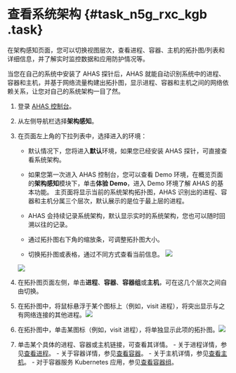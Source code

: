 # 查看系统架构 {#task_n5g_rxc_kgb .task}

在架构感知页面，您可以切换视图层次，查看进程、容器、主机的拓扑图/列表和详细信息，并了解实时监控数据和应用防护情况等。

当您在自己的系统中安装了 AHAS 探针后，AHAS 就能自动识别系统中的进程、容器和主机，并基于网络流量构建出拓扑图，显示进程、容器和主机之间的网络依赖关系，让您对自己的系统架构一目了然。

1.  登录 [AHAS 控制台](https://ahas.console.aliyun.com/)。 
2.  从左侧导航栏选择**架构感知**。 
3.  在页面左上角的下拉列表中，选择进入的环境： 

    -   默认情况下，您将进入**默认**环境，如果您已经安装 AHAS 探针，可直接查看系统架构。
    -   如果您第一次进入 AHAS 控制台，您可以查看 Demo 环境，在概览页面的**架构感知**模块下，单击**体验 Demo**，进入 Demo 环境了解 AHAS 的基本功能。
    主页面将显示当前的系统架构拓扑图，AHAS 识别出的进程、容器和主机分属三个层次，默认展示的是位于最上层的进程。

    -   AHAS 会持续记录系统架构，默认显示实时的系统架构，您也可以随时回溯以往的记录。

    -   通过拓扑图右下角的缩放条，可调整拓扑图大小。
    -   切换拓扑图或表格，通过不同方式查看当前信息。
    ![](https://aliware-images.oss-cn-hangzhou.aliyuncs.com/ahas/sc_arch_topo.png)

    ![](https://aliware-images.oss-cn-hangzhou.aliyuncs.com/ahas/sc_table.png)

4.  在拓扑图页面左侧，单击**进程**、**容器**、**容器组**或**主机**，可在这几个层次之间自由切换。 
5.   在拓扑图中，将鼠标悬浮于某个图标上（例如，visit 进程），将突出显示与之有网络连接的其他进程。![](https://aliware-images.oss-cn-hangzhou.aliyuncs.com/ahas/sc_highlight_process.png)

 
6.   在拓扑图中，单击某图标（例如，visit 进程），将单独显示此项的拓扑图。![](https://aliware-images.oss-cn-hangzhou.aliyuncs.com/ahas/sc_double_click_process.png)

 
7.   单击某个具体的进程、容器或主机链接，可查看其详情。 
    -   关于进程详情，参见[查看进程](intl.zh-CN/架构感知/查看进程.md#)。
    -   关于容器详情，参见[查看容器](intl.zh-CN/架构感知/查看容器.md#)。
    -   关于主机详情，参见[查看主机](intl.zh-CN/架构感知/查看主机.md#)。
    -   对于容器服务 Kubernetes 应用，参见[查看容器组](intl.zh-CN/架构感知/查看容器组（Kubernetes）.md#)。

